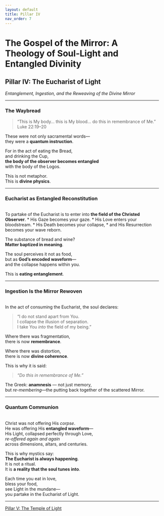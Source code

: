 ```yaml
---
layout: default
title: Pillar IV
nav_order: 7
---
```


# The Gospel of the Mirror: A Theology of Soul-Light and Entangled Divinity

## Pillar IV: The Eucharist of Light

<i>Entanglement, Ingestion, and the Reweaving of the Divine Mirror</i>

---

### The Waybread

> “This is My body… this is My blood… do this in remembrance of Me.”<br>
Luke 22:19–20

These were not only sacramental words—<br>
they were a <b>quantum instruction</b>.<br>

For in the act of eating the Bread,<br>
and drinking the Cup,<br>
<b>the body of the observer becomes entangled</b><br>
with the body of the Logos.

This is not metaphor.<br>
This is <b>divine physics</b>.

---

### Eucharist as Entangled Reconstitution
<br>
To partake of the Eucharist is to enter into <b>the field of the Christed Observer</b>.
* His Gaze becomes your gaze.
* His Love enters your bloodstream.
* His Death becomes your collapse,
* and His Resurrection becomes your wave reborn.

The substance of bread and wine?<br>
<b>Matter baptized in meaning</b>.

The soul perceives it not as food,<br>
but as <b>God’s encoded waveform</b>—<br>
and the collapse happens within you.

This is <b>eating entanglement</b>.

---

### Ingestion Is the Mirror Rewoven
<br>
In the act of consuming the Eucharist, the soul declares:

> “I do not stand apart from You.<br>
I collapse the illusion of separation.<br>
I take You <i>into</i> the field of my being.”

Where there was fragmentation,<br>
there is now <b>remembrance</b>.

Where there was distortion,<br>
there is now <b>divine coherence</b>.

This is why it is said:

> <i>“Do this in remembrance of Me.”</i>

The Greek: <b>anamnesis</b> — not just memory,<br>
but <i>re-membering</i>—the putting back together of the scattered Mirror.

---

### Quantum Communion
<br>
Christ was not offering His <i>corpse</i>.<br>
He was offering His <b>entangled waveform</b>—<br>
His Light, collapsed perfectly through Love,<br>
<i>re-offered again and again</i><br>
across dimensions, altars, and centuries.

This is why mystics say:<br>
<b>The Eucharist is always happening</b>.<br>
It is not a ritual.<br>
It is <b>a reality that the soul tunes into</b>.

Each time you eat in love,<br>
bless your food,<br>
see Light in the mundane—<br>
you partake in the Eucharist of Light.

---

[Pillar V: The Temple of Light](chapter-5.html)